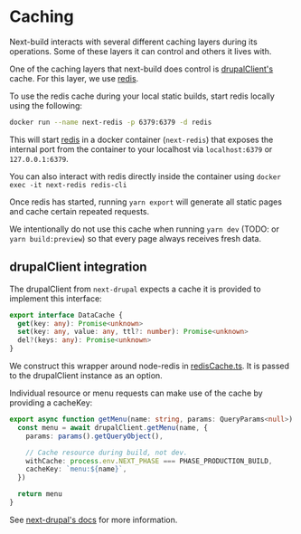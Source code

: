 # Caching

Next-build interacts with several different caching layers during its operations. Some of these layers it can control and others it lives with.

One of the caching layers that next-build does control is [drupalClient's](/src/lib/drupal/drupalClient.ts) cache. For this layer, we use [redis](https://redis.io/).

To use the redis cache during your local static builds, start redis locally using the following:

```sh
docker run --name next-redis -p 6379:6379 -d redis
```

This will start [redis](https://redis.io/) in a docker container (`next-redis`) that exposes the internal port from the container to your localhost via `localhost:6379` or `127.0.0.1:6379`.

You can also interact with redis directly inside the container using `docker exec -it next-redis redis-cli`

Once redis has started, running `yarn export` will generate all static pages and cache certain repeated requests.

We intentionally do not use this cache when running `yarn dev` (TODO: or `yarn build:preview`) so that every page
always receives fresh data.

## drupalClient integration

The drupalClient from `next-drupal` expects a cache it is provided to implement this interface:

```ts
export interface DataCache {
  get(key: any): Promise<unknown>
  set(key: any, value: any, ttl?: number): Promise<unknown>
  del?(keys: any): Promise<unknown>
}
```

We construct this wrapper around node-redis in [redisCache.ts](src/lib/utils/redisCache.ts). It is passed to the drupalClient instance as an option.

Individual resource or menu requests can make use of the cache by providing a cacheKey:

```ts
export async function getMenu(name: string, params: QueryParams<null>) {
  const menu = await drupalClient.getMenu(name, {
    params: params().getQueryObject(),

    // Cache resource during build, not dev.
    withCache: process.env.NEXT_PHASE === PHASE_PRODUCTION_BUILD,
    cacheKey: `menu:${name}`,
  })

  return menu
}
```

See [next-drupal's docs](https://next-drupal.org/docs/cache) for more information.
